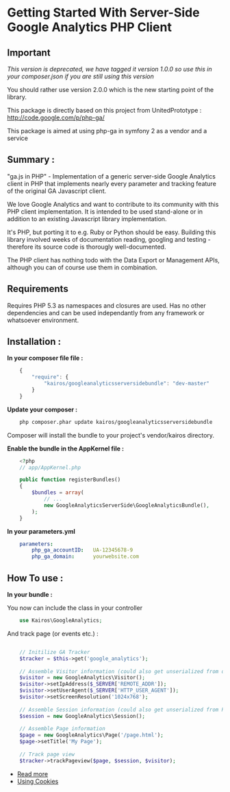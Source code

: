 Getting Started With Server-Side Google Analytics PHP Client
==================================

## Important  

*This version is deprecated, we have tagged it version 1.0.0 so use this in your composer.json if you are still using this version*  

You should rather use version 2.0.0 which is the new starting point of the library.

This package is directly based on this project from UnitedPrototype : http://code.google.com/p/php-ga/ 

This package is aimed at using php-ga in symfony 2 as a vendor and a service


## Summary :
"ga.js in PHP" - Implementation of a generic server-side Google Analytics client in PHP that implements nearly every parameter and tracking feature of the original GA Javascript client.

We love Google Analytics and want to contribute to its community with this PHP client implementation. It is intended to be used stand-alone or in addition to an existing Javascript library implementation.

It's PHP, but porting it to e.g. Ruby or Python should be easy. Building this library involved weeks of documentation reading, googling and testing - therefore its source code is thorougly well-documented.

The PHP client has nothing todo with the Data Export or Management APIs, although you can of course use them in combination.

## Requirements

Requires PHP 5.3 as namespaces and closures are used. Has no other dependencies and can be used independantly from any framework or whatsoever environment.

## Installation :

**In your composer file file :**

``` js
    {
        "require": {
            "kairos/googleanalyticsserversidebundle": "dev-master"
        }
    }
```

**Update your composer :**

``` bash
    php composer.phar update kairos/googleanalyticsserversidebundle
```

Composer will install the bundle to your project's vendor/kairos directory.
    
**Enable the bundle in the AppKernel file :**

``` php
    <?php
    // app/AppKernel.php

    public function registerBundles()
    {
        $bundles = array(
            // ...
            new GoogleAnalyticsServerSide\GoogleAnalyticsBundle(),
        );
    }
```

**In your parameters.yml**

``` yaml
    parameters:
        php_ga_accountID:   UA-12345678-9
        php_ga_domain:      yourwebsite.com
```

## How To use :

**In your bundle :**

You now can include the class in your controller

``` php
    use Kairos\GoogleAnalytics;
```

And track page (or events etc.) :

``` php

    // Initilize GA Tracker
    $tracker = $this->get('google_analytics');
    
    // Assemble Visitor information (could also get unserialized from database)
    $visitor = new GoogleAnalytics\Visitor();
    $visitor->setIpAddress($_SERVER['REMOTE_ADDR']);
    $visitor->setUserAgent($_SERVER['HTTP_USER_AGENT']);
    $visitor->setScreenResolution('1024x768');
    
    // Assemble Session information (could also get unserialized from PHP session)
    $session = new GoogleAnalytics\Session();
    
    // Assemble Page information
    $page = new GoogleAnalytics\Page('/page.html');
    $page->setTitle('My Page');
    
    // Track page view
    $tracker->trackPageview($page, $session, $visitor);
```

- [Read more](https://github.com/kairosagency/GoogleAnalyticsBundle/tree/master/Resources/doc/index.md)
- [Using Cookies](https://github.com/kairosagency/GoogleAnalyticsBundle/tree/master/Resources/doc/using_cookies.md)
